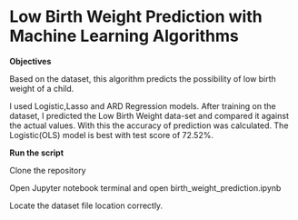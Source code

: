 # Low Birth Weight Prediction with Machine Learning Algorithms

<b>Objectives</b><br>

Based on the dataset, this algorithm predicts the possibility of low birth weight of a child.<br>

I used Logistic,Lasso and ARD Regression models. After training on the dataset, I predicted the Low Birth Weight data-set and compared it against the actual values. With this the accuracy of prediction was calculated. The Logistic(OLS) model is best with test score of 72.52%.<br>

<b>Run the script</b><br>

Clone the repository<br>

Open Jupyter notebook terminal and open birth_weight_prediction.ipynb

Locate the dataset file location correctly.
